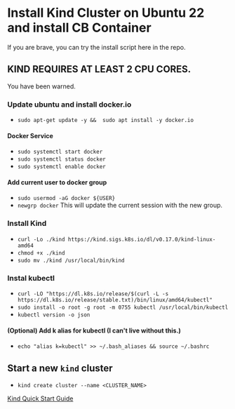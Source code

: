 # Install Kind Cluster on Ubuntu 22 and install CB Container
If you are brave, you can try the install script here in the repo. 
## KIND REQUIRES AT LEAST 2 CPU CORES. 
You have been warned.
### Update ubuntu and install docker.io
- `sudo apt-get update -y &&  sudo apt install -y docker.io`
#### Docker Service
- `sudo systemctl start docker`
- `sudo systemctl status docker`
- `sudo systemctl enable docker`
#### Add current user to docker group
- `sudo usermod -aG docker ${USER}`
- `newgrp docker` This will update the current session with the new group.
### Install Kind
- `curl -Lo ./kind https://kind.sigs.k8s.io/dl/v0.17.0/kind-linux-amd64`
- `chmod +x ./kind`
- `sudo mv ./kind /usr/local/bin/kind`
### Instal kubectl
- `curl -LO "https://dl.k8s.io/release/$(curl -L -s https://dl.k8s.io/release/stable.txt)/bin/linux/amd64/kubectl"`
- `sudo install -o root -g root -m 0755 kubectl /usr/local/bin/kubectl`
- `kubectl version -o json`
#### (Optional) Add k alias for kubectl (I can't live without this.) 
- `echo "alias k=kubectl" >> ~/.bash_aliases && source ~/.bashrc`
## Start a new `kind` cluster
- `kind create cluster --name <CLUSTER_NAME>`

[Kind Quick Start Guide](https://kind.sigs.k8s.io/docs/user/quick-start/)



